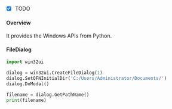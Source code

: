 - [x] TODO

#### Overview

It provides the Windows APIs from Python.

#### FileDialog

```python
import win32ui

dialog = win32ui.CreateFileDialog(1)
dialog.SetOFNInitialDir('C:/Users/Administrator/Documents/')
dialog.DoModal()

filename = dialog.GetPathName()
print(filename)
```